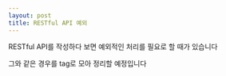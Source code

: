 ```yaml
---
layout: post
title: RESTful API 예외
---
```


RESTful API를 작성하다 보면 예외적인 처리를 필요로 할 때가 있습니다

그와 같은 경우를 tag로 모아 정리할 예정입니다
